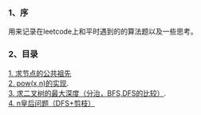 ### 1、序
用来记录在leetcode上和平时遇到的的算法题以及一些思考。
### 2、目录
[1. 求节点的公共祖先](./leetcode/235/235lowest-common-ancestor-of-a-binary-search-tree.md)  
[2. pow(x,n)的实现](./leetcode/50/50pow.md).  
[3. 求二叉树的最大深度（分治，BFS,DFS的比较）](./leetcode/104/dfsandbfs.md).   
[4. n皇后问题（DFS+剪枝）](./leetcode/51/nqueens.md)
